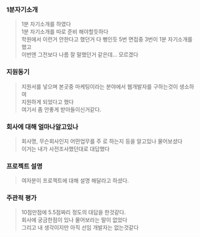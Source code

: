 ### 1분자기소개
> 1분 자기소개를 하였다  
> 1분 자기소개를 따로 준비 해야할듯하다  
> 학원에서 이런거 안한다고 했던거 다 뻥인듯 5번 면접중 3번이 1분 자기소개를 했고  
> 이번엔 그전보다 나름 잘 말했던거 같은데... 모르겠다 

### 지원동기
> 지원서를 넣으며 본곳중 마케팅이라는 분야에서 웹개발자를 구하는것이 생소하여  
> 지원하게 되었다고 했다  
> 여기서 좀 안좋게 받아들이신거같다.

### 회사에 대해 얼마나알고있나
> 회사명, 무슨회사인지 어떤업무를 주 로 하는지 등을 알고있나 물어보셨다  
> 이거는 내가 사전조사했던대로 대답했다

### 프로젝트 설명
> 여자분이 프로젝트에 대해 설명 해달라고 하셨다.  

### 주관적 평가
> 10점만점에 5.5점짜리 정도의 대답을 한것같다.  
> 회사에 궁금한점이 있나 물어보라는 말이 없었다  
> 그리고 내 생각이지만 아직 선임 개발자는 없는것같다  
> 